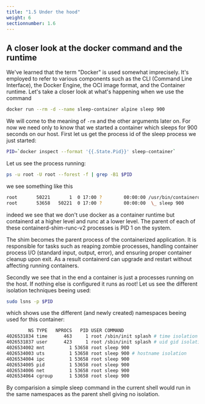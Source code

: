 ```yaml
---
title: "1.5 Under the hood"
weight: 6
sectionnumber: 1.6
---
```


## A closer look at the docker command and the runtime

We've learned that the term "Docker" is used somewhat imprecisely. It's employed to refer to various components such as the CLI (Command Line Interface), the Docker Engine, the OCI image format, and the Container runtime. Let's take a closer look at what's happening when we use the command

```bash
docker run --rm -d --name sleep-container alpine sleep 900
```

We will come to the meaning of `-rm` and the other arguments later on. For now we need only to know that we started a container which sleeps for 900 seconds on our host.
First let us get the process id of the sleep process we just started:

```bash
PID=`docker inspect --format '{{.State.Pid}}' sleep-container`
```

Let us see the process running:

```bash
ps -u root -U root --forest -f | grep -B1 $PID
```

we see something like this

```bash
root       50221       1  0 17:00 ?        00:00:00 /usr/bin/containerd-shim-runc-v2 -namespace moby -id 724930591e3fbf44f9cacb60285c0420464c41f5a6366e2b4443c2b53e6cd251 -address /run/containerd/containerd.sock
root       53658   50221  0 17:00 ?        00:00:00  \_ sleep 900
```

indeed we see that we don't use docker as a container runtime but containerd at a higher level and runc at a lower level. The parent of each of these containerd-shim-runc-v2 processes is PID 1 on the system.

The shim becomes the parent process of the containerized application. It is responsible for tasks such as reaping zombie processes, handling container process I/O (standard input, output, error), and ensuring proper container cleanup upon exit. As a result containerd can upgrade and restart without affecting running containers.

Secondly we see that in the end a container is just a processes running on the host. If nothing else is configured it runs as root! Let us see the different isolation techniques beeing used:

```bash
sudo lsns -p $PID
```

which shows use the different (and newly created) namespaces beeing used for this container:

```bash
        NS TYPE   NPROCS   PID USER COMMAND
4026531834 time      463     1 root /sbin/init splash # time isolation
4026531837 user      423     1 root /sbin/init splash # uid gid isolation (root inside is not root outside)
4026534002 mnt         1 53658 root sleep 900 
4026534003 uts         1 53658 root sleep 900 # hostname isolation
4026534004 ipc         1 53658 root sleep 900
4026534005 pid         1 53658 root sleep 900
4026534006 net         1 53658 root sleep 900
4026534064 cgroup      1 53658 root sleep 900
```

By comparision a simple sleep command in the current shell would run in the same namespaces as the parent shell giving no isolation.
